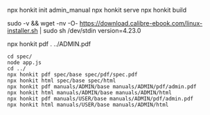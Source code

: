 
npx honkit init admin_manual
npx honkit serve
npx honkit build

sudo -v && wget -nv -O- https://download.calibre-ebook.com/linux-installer.sh | sudo sh /dev/stdin version=4.23.0

npx honkit pdf . ../ADMIN.pdf


```
cd spec/
node app.js
cd ../
npx honkit pdf spec/base spec/pdf/spec.pdf
npx honkit html spec/base spec/html
npx honkit pdf manuals/ADMIN/base manuals/ADMIN/pdf/admin.pdf
npx honkit html manuals/ADMIN/base manuals/ADMIN/html
npx honkit pdf manuals/USER/base manuals/ADMIN/pdf/admin.pdf
npx honkit html manuals/USER/base manuals/ADMIN/html
```